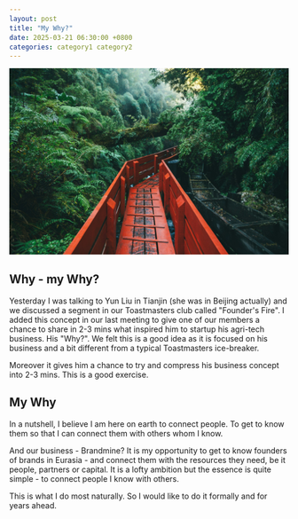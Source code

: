 ```yaml
---
layout: post
title: "My Why?"
date: 2025-03-21 06:30:00 +0800
categories: category1 category2
---
```


![A winding path forward in the forest](/assets/images/my-why.jpg)



## Why - my Why?

Yesterday I was talking to Yun Liu in Tianjin (she was in Beijing actually) and we discussed a segment in our Toastmasters club called "Founder's Fire". I added this concept in our last meeting to give one of our members a chance to share in 2-3 mins what inspired him to startup his agri-tech business. His "Why?". We felt this is a good idea as it is focused on his business and a bit different from a typical Toastmasters ice-breaker.

Moreover it gives him a chance to try and compress his business concept into 2-3 mins. This is a good exercise.

## My Why

In a nutshell, I believe I am here on earth to connect people. To get to know them so that I can connect them with others whom I know.

And our business - Brandmine? It is my opportunity to get to know founders of brands in Eurasia - and connect them with the resources they need, be it people, partners or capital. It is a lofty ambition but the essence is quite simple - to connect people I know with others. 

This is what I do most naturally. So I would like to do it formally and for years ahead.
